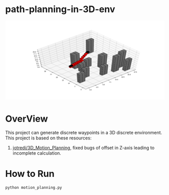 # path-planning-in-3D-env
<img src="result.png" width="auto" >

# OverView
This project can generate discrete waypoints in a 3D discrete environment.
This project is based on these resources:
1. [jotredi/3D_Motion_Planning](https://github.com/jotredi/3D_Motion_Planning), fixed bugs of offset in Z-axis leading to incomplete calculation.

# How to Run
```
python motion_planning.py
```